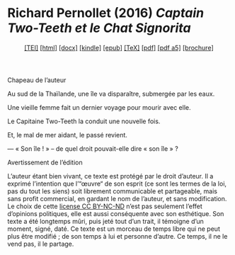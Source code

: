 # Richard Pernollet (2016)  <em>Captain Two-Teeth et le Chat Signorita</em> 

<header> <a target="_blank" title="Source XML/TEI" class="mime48 tei" href="https://hurlus.github.io/tei/pernollet2016_capt-2-teeth.xml">[TEI]</a>  <a target="_blank" title="HTML une page" class="mime48 html" href="https://hurlus.github.io/pernollet2016_capt-2-teeth/pernollet2016_capt-2-teeth.html">[html]</a>  <a target="_blank" title="Bureautique (LibreOffice, MS.Word)" class="mime48 docx" href="https://hurlus.github.io/pernollet2016_capt-2-teeth/pernollet2016_capt-2-teeth.docx">[docx]</a>  <a target="_blank" title="Amazon.kindle" class="mime48 mobi" href="https://hurlus.github.io/pernollet2016_capt-2-teeth/pernollet2016_capt-2-teeth.mobi">[kindle]</a>  <a target="_blank" title="EPUB, pour liseuses et téléphones" class="mime48 epub" href="https://hurlus.github.io/pernollet2016_capt-2-teeth/pernollet2016_capt-2-teeth.epub">[epub]</a>  <a target="_blank" title="LaTeX" class="mime48 tex" href="https://hurlus.github.io/pernollet2016_capt-2-teeth/pernollet2016_capt-2-teeth.tex">[TeX]</a>  <a target="_blank" title="PDF à imprimer, A4 2 colonnes" class="mime48 pdf" href="https://hurlus.github.io/pernollet2016_capt-2-teeth/pernollet2016_capt-2-teeth.pdf">[pdf]</a>  <a target="_blank" title="PDF à lire, A5 une colonne" class="mime48 a5" href="https://hurlus.github.io/pernollet2016_capt-2-teeth/pernollet2016_capt-2-teeth_a5.pdf">[pdf a5]</a>  <a target="_blank" title="Brochure à agrafer, pdf imposé pour imprimante recto/verso" class="mime48 brochure" href="https://hurlus.github.io/pernollet2016_capt-2-teeth/pernollet2016_capt-2-teeth_brochure.pdf">[brochure]</a> </header>



<article xmlns="http://www.w3.org/1999/xhtml">
  <p class="label">Chapeau de l’auteur</p>
  <p class="p noindent">Au sud de la Thaïlande, une île va disparaître, submergée par les eaux.</p>
  <p class="p">Une vieille femme fait un dernier voyage pour mourir avec elle.</p>
  <p class="p">Le Capitaine Two-Teeth la conduit une nouvelle fois.</p>
  <p class="p">Et, le mal de mer aidant, le passé revient.</p>
  <p class="p">— « Son île ! » – de quel droit pouvait-elle dire « son île » ?</p>
  <p class="label">Avertissement de l’édition</p>
  <p class="p noindent">L’auteur étant bien vivant, ce texte est protégé par le droit d’auteur. Il a exprimé l’intention que l’“œuvre“ de son esprit (ce sont les termes de la loi, pas du tout les siens) soit librement communicable et partageable, mais sans profit commercial, en gardant le nom de l’auteur, et sans modification. Le choix de cette <a href="https://creativecommons.org/licenses/by-nc-nd/4.0/deed.fr">license CC BY-NC-ND</a> n’est pas seulement l’effet d’opinions politiques, elle est aussi conséquente avec son esthétique. Son texte a été longtemps mûri, puis jeté tout d’un trait, il témoigne d’un moment, signé, daté. Ce texte est un morceau de temps libre qui ne peut plus être modifié ; de son temps à lui et personne d’autre. Ce temps, il ne le vend pas, il le partage.</p>
  <section class="footnotes"/>
</article>
